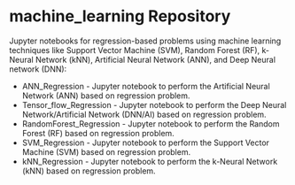 # machine_learning Repository

Jupyter notebooks for regression-based problems using machine learning techniques like Support Vector Machine (SVM), Random Forest (RF), k-Neural Network (kNN), Artificial Neural Network (ANN), and Deep Neural network (DNN):

- ANN_Regression - Jupyter notebook to perform the Artificial Neural Network (ANN) based on regression problem.
- Tensor_flow_Regression - Jupyter notebook to perform the Deep Neural Network/Artificial Network (DNN/AI) based on regression problem.
- RandomForest_Regression - Jupyter notebook to perform the Random Forest (RF) based on regression problem.
- SVM_Regression - Jupyter notebook to perform the Support Vector Machine (SVM) based on regression problem.
- kNN_Regression - Jupyter notebook to perform the k-Neural Network (kNN) based on regression problem.

